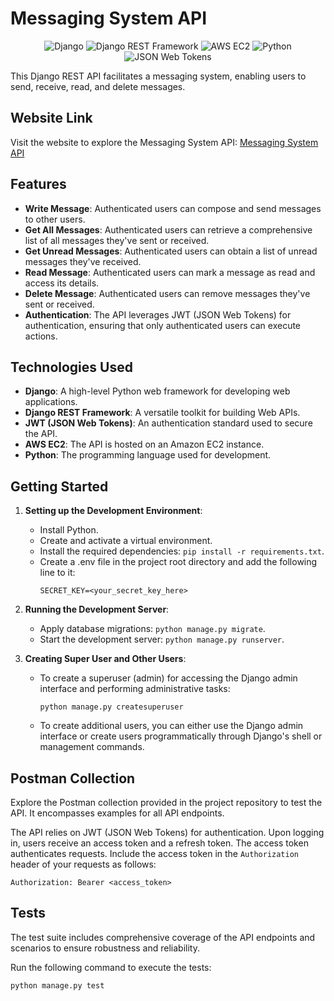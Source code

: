# Messaging System API

<p align="center">
  <img src="https://img.shields.io/badge/Django-092E20?style=flat&logo=django&logoColor=white" alt="Django">
  <img src="https://img.shields.io/badge/Django%20REST%20Framework-092E20?style=flat&logo=django&logoColor=white" alt="Django REST Framework">
  <img src="https://img.shields.io/badge/AWS%20EC2-232F3E?style=flat&logo=amazonaws&logoColor=white" alt="AWS EC2">
  <img src="https://img.shields.io/badge/Python-3776AB?style=flat&logo=python&logoColor=white" alt="Python">
  <img src="https://img.shields.io/badge/JSON%20Web%20Tokens-000000?style=flat&logo=jsonwebtokens&logoColor=white" alt="JSON Web Tokens">
</p>

This Django REST API facilitates a messaging system, enabling users to send, receive, read, and delete messages.

## Website Link

Visit the website to explore the Messaging System API: [Messaging System API](http://54.235.55.114:8000/)

## Features

- **Write Message**: Authenticated users can compose and send messages to other users.
- **Get All Messages**: Authenticated users can retrieve a comprehensive list of all messages they've sent or received.
- **Get Unread Messages**: Authenticated users can obtain a list of unread messages they've received.
- **Read Message**: Authenticated users can mark a message as read and access its details.
- **Delete Message**: Authenticated users can remove messages they've sent or received.
- **Authentication**: The API leverages JWT (JSON Web Tokens) for authentication, ensuring that only authenticated users can execute actions.

## Technologies Used

- **Django**: A high-level Python web framework for developing web applications.
- **Django REST Framework**: A versatile toolkit for building Web APIs.
- **JWT (JSON Web Tokens)**: An authentication standard used to secure the API.
- **AWS EC2**: The API is hosted on an Amazon EC2 instance.
- **Python**: The programming language used for development.

## Getting Started

1. **Setting up the Development Environment**:
   - Install Python.
   - Create and activate a virtual environment.
   - Install the required dependencies: `pip install -r requirements.txt`.
   - Create a .env file in the project root directory and add the following line to it:
     ```
     SECRET_KEY=<your_secret_key_here>
     ```

2. **Running the Development Server**:
   - Apply database migrations: `python manage.py migrate`.
   - Start the development server: `python manage.py runserver`.

3. **Creating Super User and Other Users**:
   - To create a superuser (admin) for accessing the Django admin interface and performing administrative tasks:
     ```
     python manage.py createsuperuser
     ```
   - To create additional users, you can either use the Django admin interface or create users programmatically through Django's shell or management commands.

## Postman Collection

Explore the Postman collection provided in the project repository to test the API. It encompasses examples for all API endpoints.

The API relies on JWT (JSON Web Tokens) for authentication. Upon logging in, users receive an access token and a refresh token. The access token authenticates requests. Include the access token in the `Authorization` header of your requests as follows:
```
Authorization: Bearer <access_token>
```

## Tests
The test suite includes comprehensive coverage of the API endpoints and scenarios to ensure robustness and reliability.

Run the following command to execute the tests:
```
python manage.py test
```
